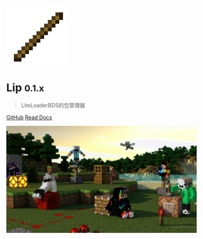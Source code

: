 ![logo](../assets/logo.webp)

# Lip <small>0.1.x</small>

> LiteLoaderBDS的包管理器

[GitHub](https://github.com/LiteLDev/Lip)
[Read Docs](/README.md)

![](../assets/banner.webp)